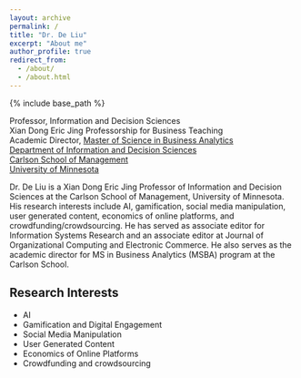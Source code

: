```yaml
---
layout: archive
permalink: /
title: "Dr. De Liu"
excerpt: "About me"
author_profile: true
redirect_from: 
  - /about/
  - /about.html
---
```


{% include base_path %}

Professor, Information and Decision Sciences <br/>
Xian Dong Eric Jing Professorship for Business Teaching <br/>
Academic Director, [Master of Science in Business Analytics](https://carlsonschool.umn.edu/degrees/master-science-in-business-analytics)  
[Department of Information and Decision Sciences](https://carlsonschool.umn.edu/departments/information-decision-sciences-department)  
[Carlson School of Management](http://carlsonschool.umn.edu/)   
[University of Minnesota](https://twin-cities.umn.edu/)  

Dr. De Liu is a Xian Dong Eric Jing Professor of Information and Decision Sciences at the Carlson School of Management, University of Minnesota. His research interests include AI, gamification, social media manipulation, user generated content, economics of online platforms, and crowdfunding/crowdsourcing. He has served as associate editor for Information Systems Research and an associate editor at Journal of Organizational Computing and Electronic Commerce. He also serves as the academic director for MS in Business Analytics (MSBA) program at the Carlson School.

## Research Interests

- AI
- Gamification and Digital Engagement
- Social Media Manipulation
- User Generated Content
- Economics of Online Platforms
- Crowdfunding and crowdsourcing